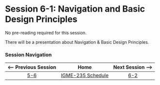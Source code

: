 # Session 6-1: Navigation and Basic Design Principles

No pre-reading required for this session.

There will be a presentation about Navigation & Basic Design Principles. 

### Session Navigation

| <-- Previous Session |               Home                  | Next Session --> |
|:--------------------:|:-----------------------------------:|:----------------:|
|  [5-6](5-6.md)       | [IGME-235 Schedule](../schedule.md) |   [6-2](6-2.md)  |
